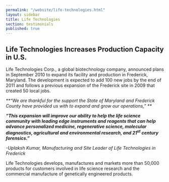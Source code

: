 ```yaml
---
permalink: "/website/life-technologies.html"
layout: sidebar
title: Life Technologies
section: testimonials
published: true
---
```

 
## Life Technologies&nbsp;Increases Production Capacity in U.S.

Life Technologies Corp., a global biotechnology company, announced plans in September 2010 to expand its facility and production in Frederick, Maryland. The development is expected to add 100 new jobs by the end of 2011 and follows a previous expansion of the Frederick site in 2009 that created 50 local jobs.&nbsp;

_**“We are thankful for the support the State of Maryland and Frederick County have provided us with to expand and grow our operations,” **_

_**“This expansion will improve our ability to help the life science community with leading edge instruments and reagents that can help advance personalized medicine, regenerative science, molecular diagnostics, agricultural and environmental research, and 21<SUP>st</sup> century forensics.”&nbsp;**_

_-Uplaksh Kumar, Manufacturing and Site Leader of Life Technologies in Frederick_

Life Technologies develops, manufactures and markets more than 50,000 products for customers involved in life science research and the commercial manufacture of genetically engineered products.
 